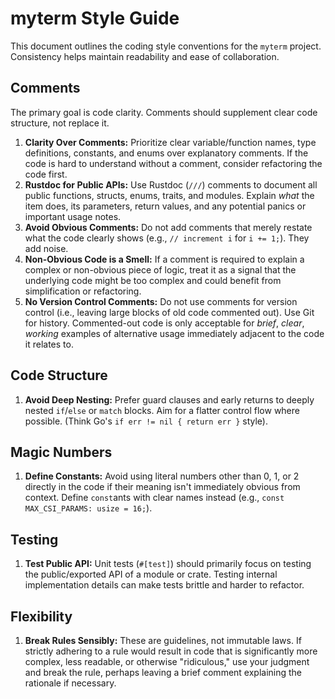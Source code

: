 # myterm Style Guide

This document outlines the coding style conventions for the `myterm` project. Consistency helps maintain readability and ease of collaboration.

## Comments

The primary goal is code clarity. Comments should supplement clear code structure, not replace it.

1.  **Clarity Over Comments:** Prioritize clear variable/function names, type definitions, constants, and enums over explanatory comments. If the code is hard to understand without a comment, consider refactoring the code first.
2.  **Rustdoc for Public APIs:** Use Rustdoc (`///`) comments to document all public functions, structs, enums, traits, and modules. Explain *what* the item does, its parameters, return values, and any potential panics or important usage notes.
3.  **Avoid Obvious Comments:** Do not add comments that merely restate what the code clearly shows (e.g., `// increment i` for `i += 1;`). They add noise.
4.  **Non-Obvious Code is a Smell:** If a comment is required to explain a complex or non-obvious piece of logic, treat it as a signal that the underlying code might be too complex and could benefit from simplification or refactoring.
5.  **No Version Control Comments:** Do not use comments for version control (i.e., leaving large blocks of old code commented out). Use Git for history. Commented-out code is only acceptable for *brief*, *clear*, *working* examples of alternative usage immediately adjacent to the code it relates to.

## Code Structure

1.  **Avoid Deep Nesting:** Prefer guard clauses and early returns to deeply nested `if`/`else` or `match` blocks. Aim for a flatter control flow where possible. (Think Go's `if err != nil { return err }` style).

## Magic Numbers

1.  **Define Constants:** Avoid using literal numbers other than 0, 1, or 2 directly in the code if their meaning isn't immediately obvious from context. Define `const`ants with clear names instead (e.g., `const MAX_CSI_PARAMS: usize = 16;`).

## Testing

1.  **Test Public API:** Unit tests (`#[test]`) should primarily focus on testing the public/exported API of a module or crate. Testing internal implementation details can make tests brittle and harder to refactor.

## Flexibility

1.  **Break Rules Sensibly:** These are guidelines, not immutable laws. If strictly adhering to a rule would result in code that is significantly more complex, less readable, or otherwise "ridiculous," use your judgment and break the rule, perhaps leaving a brief comment explaining the rationale if necessary.

